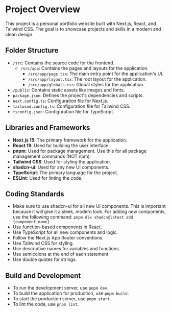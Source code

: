 # Project Overview

This project is a personal portfolio website built with Next.js, React, and Tailwind CSS. The goal is to showcase projects and skills in a modern and clean design.

## Folder Structure

- `/src`: Contains the source code for the frontend.
  - `/src/app`: Contains the pages and layouts for the application.
    - `/src/app/page.tsx`: The main entry point for the application's UI.
    - `/src/app/layout.tsx`: The root layout for the application.
    - `/src/app/globals.css`: Global styles for the application.
- `/public`: Contains static assets like images and fonts.
- `package.json`: Defines the project's dependencies and scripts.
- `next.config.ts`: Configuration file for Next.js.
- `tailwind.config.ts`: Configuration file for Tailwind CSS.
- `tsconfig.json`: Configuration file for TypeScript.

## Libraries and Frameworks

- **Next.js 15**: The primary framework for the application.
- **React 19**: Used for building the user interface.
- **pnpm**: Used for package management. Use this for all package management commands (NOT npm).
- **Tailwind CSS**: Used for styling the application.
- **shadcn-ui**: Used for any new UI components.
- **TypeScript**: The primary language for the project.
- **ESLint**: Used for linting the code.

## Coding Standards

- Make sure to use shadcn-ui for all new UI components. This is important because it will give it a sleek, modern look. For adding new components, use the following command:
  `pnpm dlx shadcn@latest add {component_name}`
- Use function-based components in React.
- Use TypeScript for all new components and logic.
- Follow the Next.js App Router conventions.
- Use Tailwind CSS for styling.
- Use descriptive names for variables and functions.
- Use semicolons at the end of each statement.
- Use double quotes for strings.

## Build and Development

- To run the development server, use `pnpm dev`.
- To build the application for production, use `pnpm build`.
- To start the production server, use `pnpm start`.
- To lint the code, use `pnpm lint`.

